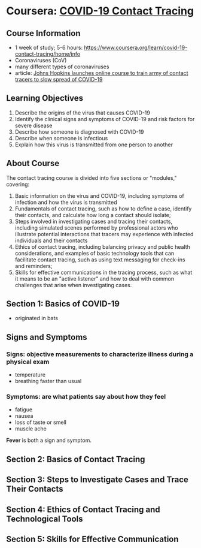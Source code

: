 # Coursera: [COVID-19 Contact Tracing](https://www.coursera.org/learn/covid-19-contact-tracing/home/welcome)

## Course Information
- 1 week of study; 5-6 hours:  https://www.coursera.org/learn/covid-19-contact-tracing/home/info
- Coronaviruses (CoV)
- many different types of coronaviruses
- article: [Johns Hopkins launches online course to train army of contact tracers to slow spread of COVID-19](https://hub.jhu.edu/2020/05/11/free-contact-tracing-course-johns-hopkins/)

## Learning Objectives
1. Describe the origins of the virus that causes COVID-19
2. Identify the clinical signs and symptoms of COVID-19 and risk factors for severe disease
3. Describe how someone is diagnosed with COVID-19
4. Describe when someone is infectious
5. Explain how this virus is transmitted from one person to another

## About Course
The contact tracing course is divided into five sections or "modules," covering:  
1. Basic information on the virus and COVID-19, including symptoms of infection and how the virus is transmitted
2. Fundamentals of contact tracing, such as how to define a case, identify their contacts, and calculate how long a contact should isolate;
3. Steps involved in investigating cases and tracing their contacts, including simulated scenes performed by professional actors who illustrate potential interactions that tracers may experience with infected individuals and their contacts
4. Ethics of contact tracing, including balancing privacy and public health considerations, and examples of basic technology tools that can facilitate contact tracing, such as using text messaging for check-ins and reminders;
5. Skills for effective communications in the tracing process, such as what it means to be an "active listener" and how to deal with common challenges that arise when investigating cases.

## Section 1: Basics of COVID-19
- originated in bats

## Signs and Symptoms
### Signs: objective measurements to characterize illness during a physical exam
- temperature
- breathing faster than usual

### Symptoms: are what patients say about how they feel
- fatigue
- nausea
- loss of taste or smell
- muscle ache

**Fever** is both a sign and symptom.

## Section 2: Basics of Contact Tracing

## Section 3: Steps to Investigate Cases and Trace Their Contacts


## Section 4: Ethics of Contact Tracing and Technological Tools
 
## Section 5: Skills for Effective Communication




